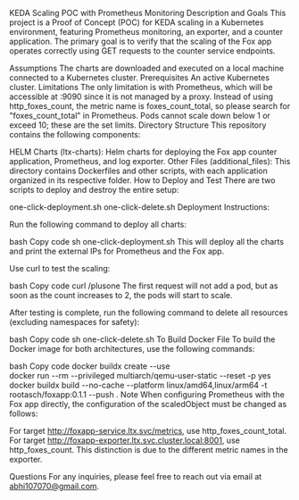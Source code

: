 KEDA Scaling POC with Prometheus Monitoring
Description and Goals
This project is a Proof of Concept (POC) for KEDA scaling in a Kubernetes environment, featuring Prometheus monitoring, an exporter, and a counter application. The primary goal is to verify that the scaling of the Fox app operates correctly using GET requests to the counter service endpoints.

Assumptions
The charts are downloaded and executed on a local machine connected to a Kubernetes cluster.
Prerequisites
An active Kubernetes cluster.
Limitations
The only limitation is with Prometheus, which will be accessible at <Load-Balancer>:9090 since it is not managed by a proxy.
Instead of using http_foxes_count, the metric name is foxes_count_total, so please search for "foxes_count_total" in Prometheus.
Pods cannot scale down below 1 or exceed 10; these are the set limits.
Directory Structure
This repository contains the following components:

HELM Charts (ltx-charts): Helm charts for deploying the Fox app counter application, Prometheus, and log exporter.
Other Files (additional_files): This directory contains Dockerfiles and other scripts, with each application organized in its respective folder.
How to Deploy and Test
There are two scripts to deploy and destroy the entire setup:

one-click-deployment.sh
one-click-delete.sh
Deployment Instructions:

Run the following command to deploy all charts:

bash
Copy code
sh one-click-deployment.sh
This will deploy all the charts and print the external IPs for Prometheus and the Fox app.

Use curl to test the scaling:

bash
Copy code
curl <External-IP>/plusone
The first request will not add a pod, but as soon as the count increases to 2, the pods will start to scale.

After testing is complete, run the following command to delete all resources (excluding namespaces for safety):

bash
Copy code
sh one-click-delete.sh
To Build Docker File
To build the Docker image for both architectures, use the following commands:

bash
Copy code
docker buildx create --use     
docker run --rm --privileged multiarch/qemu-user-static --reset -p yes
docker buildx build --no-cache --platform linux/amd64,linux/arm64 -t rootasch/foxapp:0.1.1 --push .
Note
When configuring Prometheus with the Fox app directly, the configuration of the scaledObject must be changed as follows:

For target http://foxapp-service.ltx.svc/metrics, use http_foxes_count_total.
For target http://foxapp-exporter.ltx.svc.cluster.local:8001, use http_foxes_count.
This distinction is due to the different metric names in the exporter.

Questions
For any inquiries, please feel free to reach out via email at abhi107070@gmail.com.
